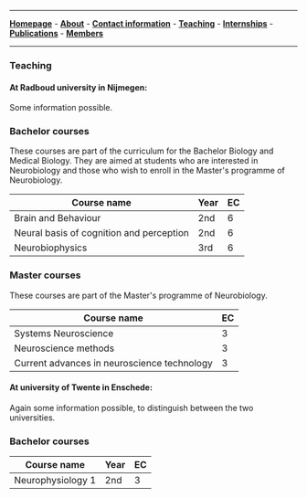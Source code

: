 

--------------------------------------
[**Homepage**](https://van-wezel.github.io/personalsite/) - [**About**](https://van-wezel.github.io/personalsite/about.html) - [**Contact information**](https://van-wezel.github.io/personalsite/contact.html) - [**Teaching**](https://van-wezel.github.io/personalsite/teaching.html) - [**Internships**](https://van-wezel.github.io/personalsite/internships.html) - [**Publications**](https://van-wezel.github.io/personalsite/publications.html) - [**Members**](https://van-wezel.github.io/personalsite/Members.html) 

-------------------------------------------

### Teaching

#### At Radboud university in Nijmegen:

Some information possible.

### Bachelor courses
These courses are part of the curriculum for the Bachelor Biology and Medical Biology. They are aimed at students who are interested in Neurobiology and those who wish to enroll in the Master's programme of Neurobiology.


| Course name | Year | EC |
| --- | ---| --- |
| Brain and Behaviour | 2nd | 6 |
| Neural basis of cognition and perception | 2nd | 6 |
| Neurobiophysics | 3rd | 6 |


### Master courses
These courses are part of the Master's programme of Neurobiology.


| Course name | EC |
| --- | ---|
| Systems Neuroscience | 3 |
| Neuroscience methods | 3 |
| Current advances in neuroscience technology | 3 |


#### At university of Twente in Enschede:

Again some information possible, to distinguish between the two universities.

### Bachelor courses

| Course name | Year | EC |
| --- | ---| --- |
| Neurophysiology 1 | 2nd | 3 |

